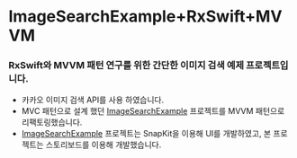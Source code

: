 
# ImageSearchExample+RxSwift+MVVM

### RxSwift와 MVVM 패턴 연구를 위한 간단한 이미지 검색 예제 프로젝트입니다.
- 카카오 이미지 검색 API를 사용 하였습니다.
- MVC 패턴으로 설계 했던 [ImageSearchExample](https://github.com/pcugogo/ImageSearchExample) 프로젝트를 MVVM 패턴으로 리팩토링했습니다.
- [ImageSearchExample](https://github.com/pcugogo/ImageSearchExample) 프로젝트는 SnapKit을 이용해 UI를 개발하였고, 본 프로젝트는 스토리보드를 이용해 개발했습니다.
